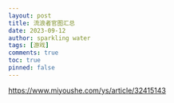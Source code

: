 ```yaml
---
layout: post
title: 流浪者官图汇总
date: 2023-09-12
author: sparkling water
tags: [游戏]
comments: true
toc: true
pinned: false
---
```


https://www.miyoushe.com/ys/article/32415143
